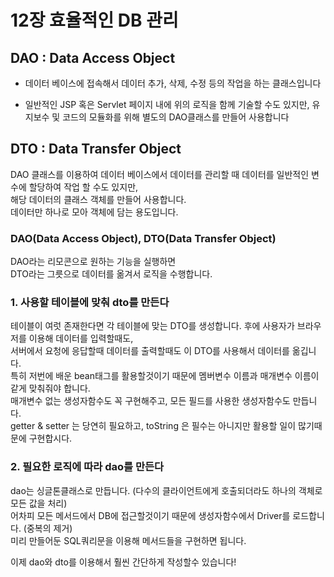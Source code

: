 # 12장 효율적인 DB 관리

## DAO : Data Access Object

- 데이터 베이스에 접속해서 데이터 추가, 삭제, 수정 등의 작업을 하는 클래스입니다

- 일반적인 JSP 혹은 Servlet 페이지 내에 위의 로직을 함께 기술할 수도 있지만, 유지보수 및 코드의 모듈화를 위해 별도의 DAO클래스를 만들어 사용합니다

## DTO : Data Transfer Object

DAO 클래스를 이용하여 데이터 베이스에서 데이터를 관리할 때 데이터를 일반적인 변수에 할당하여 작업 할 수도 있지만,  
해당 데이터의 클래스 객체를 만들어 사용합니다.   
데이터만 하나로 모아 객체에 담는 용도입니다.


### DAO(Data Access Object), DTO(Data Transfer Object)
DAO라는 리모콘으로 원하는 기능을 실행하면  
DTO라는 그릇으로 데이터를 옮겨서 로직을 수행합니다.


### 1. 사용할 테이블에 맞춰 dto를 만든다  
테이블이 여럿 존재한다면 각 테이블에 맞는 DTO를 생성합니다.
후에 사용자가 브라우저를 이용해 데이터를 입력할때도,  
서버에서 요청에 응답할때 데이터를 출력할때도 이 DTO를 사용해서 데이터를 옮깁니다.  
특히 저번에 배운 bean태그를 활용할것이기 때문에 멤버변수 이름과 매개변수 이름이 같게 맞춰줘야 합니다.  
매개변수 없는 생성자함수도 꼭 구현해주고, 모든 필드를 사용한 생성자함수도 만듭니다.  
getter & setter 는 당연히 필요하고, toString 은 필수는 아니지만 활용할 일이 많기때문에 구현합시다.

### 2. 필요한 로직에 따라 dao를 만든다
dao는 싱글톤클래스로 만듭니다. (다수의 클라이언트에게 호출되더라도 하나의 객체로 모든 값을 처리)  
어차피 모든 메서드에서 DB에 접근할것이기 때문에 생성자함수에서 Driver를 로드합니다. (중복의 제거)  
미리 만들어둔 SQL쿼리문을 이용해 메서드들을 구현하면 됩니다.

이제 dao와 dto를 이용해서 훨씬 간단하게 작성할수 있습니다!


